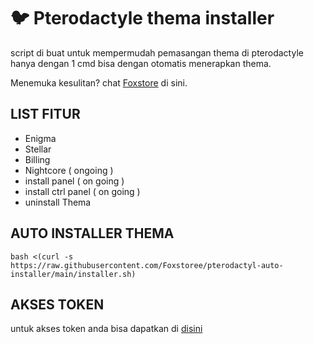 # :bird: Pterodactyle thema installer

script di buat untuk mempermudah pemasangan thema di pterodactyle
hanya dengan 1 cmd bisa dengan otomatis menerapkan thema.

Menemuka kesulitan? chat [Foxstore](https://wa.me/6285372277748) di sini.

## LIST FITUR

- Enigma
- Stellar
- Billing
- Nightcore ( ongoing )
- install panel ( on going )
- install ctrl panel ( on going )
- uninstall Thema

## AUTO INSTALLER THEMA

```
bash <(curl -s https://raw.githubusercontent.com/Foxstoree/pterodactyl-auto-installer/main/installer.sh)
```
## AKSES TOKEN
untuk akses token anda bisa dapatkan di [disini](https://t.me/Ceaserfox_bot)
